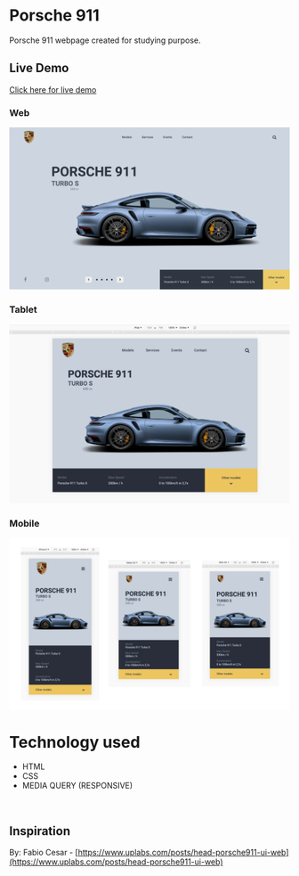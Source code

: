 # Porsche 911
Porsche 911 webpage created for studying purpose.
<br />

## Live Demo
[Click here for live demo](https://walissoncom.github.io/porsche-911/)
<br />

### Web
![Image of Website](https://github.com/walissoncom/porsche-911/blob/master/assets/images/demo/web.png)
<br />

### Tablet
![Image of Website](https://github.com/walissoncom/porsche-911/blob/master/assets/images/demo/ipad.png)
<br />

### Mobile 
![Image of Website](https://github.com/walissoncom/porsche-911/blob/master/assets/images/demo/mobile.png)
<br />

# Technology used
- HTML
- CSS
- MEDIA QUERY (RESPONSIVE)
<br />

## Inspiration
By: Fabio Cesar - [https://www.uplabs.com/posts/head-porsche911-ui-web](https://www.uplabs.com/posts/head-porsche911-ui-web)